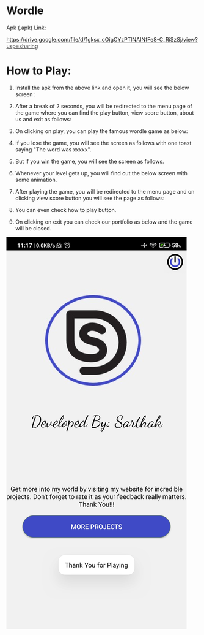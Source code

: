 # Wordle

Apk (.apk) Link:

https://drive.google.com/file/d/1gksx_cOigCYzPTlNAINfFe8-C_RiSzSj/view?usp=sharing



# How to Play:

1) Install the apk from the above link and open it, you will see the below screen :


2) After a break of 2 seconds, you will be redirected to the menu page of the game where you can find the play button, view score button, about us and exit as follows:


3) On clicking on play, you can play the famous wordle game as below:


4) If you lose the game, you will see the screen as follows with one toast saying "The word was xxxxx".


5) But if you win the game, you will see the screen as follows.


6) Whenever your level gets up, you will find out the below screen with some animation.


7) After playing the game, you will be redirected to the menu page and on clicking view score button you will see the page as follows:


8) You can even check how to play button.


9) On clicking on exit you can check our portfolio as below and the game will be closed.

<img src="app/src/main/res/drawable-v24/1649569681041.jpg"/>


